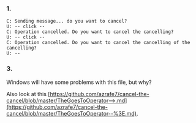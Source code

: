 ### 1.

```
C: Sending message... do you want to cancel?
U: -- click --
C: Operation cancelled. Do you want to cancel the cancelling?
U: -- click --
C: Operation cancelled. Do you want to cancel the cancelling of the cancelling?
U: --
```

### 3.

Windows will have some problems with this file, but why?

Also look at this [https://github.com/azrafe7/cancel-the-cancel/blob/master/TheGoesToOperator-->.md](https://github.com/azrafe7/cancel-the-cancel/blob/master/TheGoesToOperator--%3E.md).
